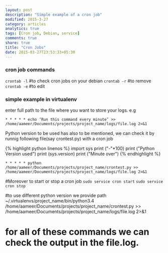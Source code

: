 ```yaml
---
layout: post
description: "Simple example of a cron job"
modified: 2015-3-27
category: articles
analytics: true
tags: [Cron job, Debian, service]
comments: true
share: true
title: "Cron Jobs"
date: 2015-03-27T23:53:33+05:30
---
```

### cron job commands

`crontab -l` #to check cron jobs on your debian
`crontab -r` #to remove
`crontab -e` #to edit

### simple example in virtualenv
enter full path to the file where you want to store your logs. e.g

`* * * * * echo ‘Run this command every minute’ >> /home/aameer/Documents/projects/project_name/logs/file.log 2>&1`

Python version to be used has also to be mentioned, we can check it by runnig following file(say crontest.py) with a cron job

{% highlight python linenos %}
import sys
print ("-"*100)
print ("Python Version used")
print (sys.version)
print ("Minute over")
{% endhighlight %}

`* * * * * python /home/aameer/Documents/projects/project_name/crontest.py >> /home/aameer/Documents/projects/project_name/logs/file.log 2>&1`

#Moreover to start or stop a cron job 
`sudo service cron start`
`sudo service cron stop`

#to use different python version we provide path
~/.virtualenvs/project_name/bin/python3.4 /home/aameer/Documents/projects/project_name/crontest.py >> /home/aameer/Documents/projects/project_name/logs/file.log 2>&1

# for all of these commands we can check the output in the file.log.






